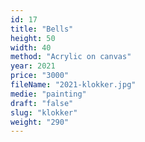```yaml
---
id: 17
title: "Bells"
height: 50
width: 40
method: "Acrylic on canvas"
year: 2021
price: "3000"
fileName: "2021-klokker.jpg"
medie: "painting"
draft: "false"
slug: "klokker"
weight: "290"
---
```

